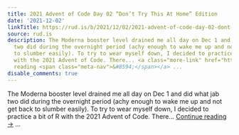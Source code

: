 ```yaml
---
title: 2021 Advent of Code Day 02 “Don’t Try This At Home” Edition
date: '2021-12-02'
linkTitle: https://rud.is/b/2021/12/02/2021-advent-of-code-day-02-dont-try-this-at-home-edition/
source: rud.is
description: The Moderna booster level drained me all day on Dec 1 and did what jab
  two did during the overnight period (achy enough to wake me up and not get back
  to slumber easily). To try to wear myself down, I decided to practice a bit of R
  with the 2021 Advent of Code. There... <a class="more-link" href="https://rud.is/b/2021/12/02/2021-advent-of-code-day-02-dont-try-this-at-home-edition/">Continue
  reading <span class="meta-nav">&#8594;</span></a> ...
disable_comments: true
---
```

The Moderna booster level drained me all day on Dec 1 and did what jab two did during the overnight period (achy enough to wake me up and not get back to slumber easily). To try to wear myself down, I decided to practice a bit of R with the 2021 Advent of Code. There... <a class="more-link" href="https://rud.is/b/2021/12/02/2021-advent-of-code-day-02-dont-try-this-at-home-edition/">Continue reading <span class="meta-nav">&#8594;</span></a> ...